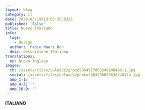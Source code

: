 ```yaml
---
layout: blog
category: it
date: 2020-03-19T13:03:35.532Z
published: 'false'
title: Nuovo Italiano
info:
  tags:
    - Design
  author: 'Fabio Mauri Boh '
  desc: descrizione Italiana
translations:
  en: Nuovo Inglese
images:
  th: /assets/files/uploads/photo5954917803549108495-1.jpg
  social: /assets/files/uploads/photo5963206059638240374.jpg
  amp_1-1: ''
  amp_4-3: ''
  amp_16-9: ''
---
```

**ITALIANO**